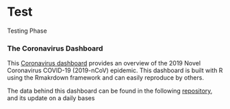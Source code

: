 # Test
Testing Phase
<!-- README.md is generated from README.Rmd. Please edit that file -->

### The Coronavirus Dashboard

This [Coronavirus
dashboard](https://ramikrispin.github.io/coronavirus_dashboard/)
provides an overview of the 2019 Novel Coronavirus COVID-19 (2019-nCoV)
epidemic. This dashboard is built with R using the Rmakrdown framework
and can easily reproduce by others.

The data behind this dashboard can be found in the following
[repository](https://github.com/RamiKrispin/coronavirus), and its update
on a daily bases
